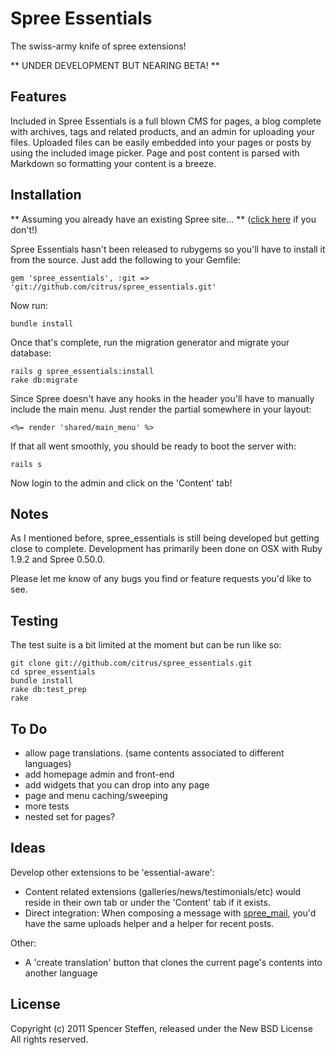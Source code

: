 Spree Essentials
================

The swiss-army knife of spree extensions!

** UNDER DEVELOPMENT BUT NEARING BETA! **


Features
--------

Included in Spree Essentials is a full blown CMS for pages, a blog complete with archives, tags and related products, and an admin for uploading your files. Uploaded files can be easily embedded into your pages or posts by using the included image picker. Page and post content is parsed with Markdown so formatting your content is a breeze. 



Installation
------------

** Assuming you already have an existing Spree site... ** ([click here](http://spreecommerce.com/documentation/getting_started.html) if you don't!)

Spree Essentials hasn't been released to rubygems so you'll have to install it from the source. Just add the following to your Gemfile:

    gem 'spree_essentials', :git => 'git://github.com/citrus/spree_essentials.git'
    
    
Now run:
    
    bundle install


Once that's complete, run the migration generator and migrate your database:

    rails g spree_essentials:install
    rake db:migrate


Since Spree doesn't have any hooks in the header you'll have to manually include the main menu. Just render the partial somewhere in your layout:

    <%= render 'shared/main_menu' %>
    

If that all went smoothly, you should be ready to boot the server with:

    rails s


Now login to the admin and click on the 'Content' tab!



Notes
-----

As I mentioned before, spree_essentials is still being developed but getting close to complete. Development has primarily been done on OSX with Ruby 1.9.2 and Spree 0.50.0.

Please let me know of any bugs you find or feature requests you'd like to see. 


Testing
-------

The test suite is a bit limited at the moment but can be run like so:

    git clone git://github.com/citrus/spree_essentials.git
    cd spree_essentials
    bundle install
    rake db:test_prep
    rake
    


To Do
-----

* allow page translations. (same contents associated to different languages)
* add homepage admin and front-end
* add widgets that you can drop into any page
* page and menu caching/sweeping
* more tests
* nested set for pages?


Ideas
-----

Develop other extensions to be 'essential-aware':

* Content related extensions (galleries/news/testimonials/etc) would reside in their own tab or under the 'Content' tab if it exists.
* Direct integration: When composing a message with [spree_mail](https://github.com/citrus/spree_mail), you'd have the same uploads helper and a helper for recent posts. 

Other:

* A 'create translation' button that clones the current page's contents into another language

License
-------

Copyright (c) 2011 Spencer Steffen, released under the New BSD License All rights reserved.